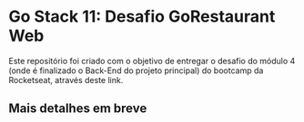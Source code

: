 # Go Stack 11: Desafio GoRestaurant Web
Este repositório foi criado com o objetivo de entregar o desafio do módulo 4 (onde é finalizado o Back-End do projeto principal) do bootcamp da Rocketseat, através deste link.

## Mais detalhes em breve
